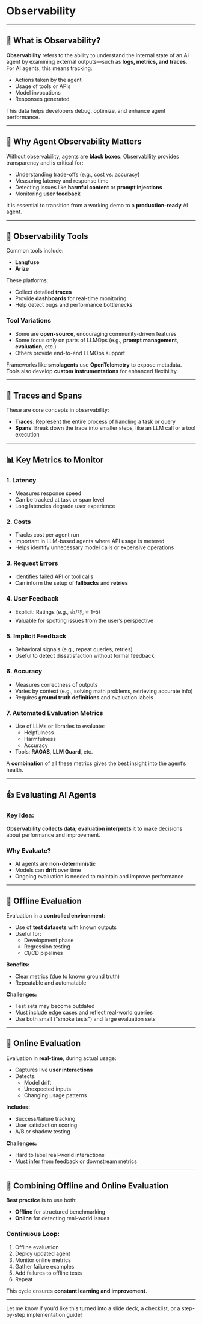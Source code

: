 # Observability
---

## 🔎 What is Observability?

**Observability** refers to the ability to understand the internal state of an AI agent by examining external outputs—such as **logs, metrics, and traces**. For AI agents, this means tracking:
- Actions taken by the agent
- Usage of tools or APIs
- Model invocations
- Responses generated

This data helps developers debug, optimize, and enhance agent performance.

---

## 🔭 Why Agent Observability Matters

Without observability, agents are **black boxes**. Observability provides transparency and is critical for:
- Understanding trade-offs (e.g., cost vs. accuracy)
- Measuring latency and response time
- Detecting issues like **harmful content** or **prompt injections**
- Monitoring **user feedback**

It is essential to transition from a working demo to a **production-ready** AI agent.

---

## 🔨 Observability Tools

Common tools include:
- **Langfuse**
- **Arize**

These platforms:
- Collect detailed **traces**
- Provide **dashboards** for real-time monitoring
- Help detect bugs and performance bottlenecks

### Tool Variations
- Some are **open-source**, encouraging community-driven features
- Some focus only on parts of LLMOps (e.g., **prompt management**, **evaluation**, etc.)
- Others provide end-to-end LLMOps support

Frameworks like **smolagents** use **OpenTelemetry** to expose metadata. Tools also develop **custom instrumentations** for enhanced flexibility.

---

## 🔬 Traces and Spans

These are core concepts in observability:

- **Traces**: Represent the entire process of handling a task or query
- **Spans**: Break down the trace into smaller steps, like an LLM call or a tool execution

---

## 📊 Key Metrics to Monitor

### 1. **Latency**
- Measures response speed
- Can be tracked at task or span level
- Long latencies degrade user experience

### 2. **Costs**
- Tracks cost per agent run
- Important in LLM-based agents where API usage is metered
- Helps identify unnecessary model calls or expensive operations

### 3. **Request Errors**
- Identifies failed API or tool calls
- Can inform the setup of **fallbacks** and **retries**

### 4. **User Feedback**
- Explicit: Ratings (e.g., 👍/👎, ⭐ 1–5)
- Valuable for spotting issues from the user’s perspective

### 5. **Implicit Feedback**
- Behavioral signals (e.g., repeat queries, retries)
- Useful to detect dissatisfaction without formal feedback

### 6. **Accuracy**
- Measures correctness of outputs
- Varies by context (e.g., solving math problems, retrieving accurate info)
- Requires **ground truth definitions** and evaluation labels

### 7. **Automated Evaluation Metrics**
- Use of LLMs or libraries to evaluate:
  - Helpfulness
  - Harmfulness
  - Accuracy
- Tools: **RAGAS**, **LLM Guard**, etc.

A **combination** of all these metrics gives the best insight into the agent’s health.

---

## 👍 Evaluating AI Agents

### Key Idea:
**Observability collects data; evaluation interprets it** to make decisions about performance and improvement.

### Why Evaluate?
- AI agents are **non-deterministic**
- Models can **drift** over time
- Ongoing evaluation is needed to maintain and improve performance

---

## 🥷 Offline Evaluation

Evaluation in a **controlled environment**:
- Use of **test datasets** with known outputs
- Useful for:
  - Development phase
  - Regression testing
  - CI/CD pipelines

**Benefits:**
- Clear metrics (due to known ground truth)
- Repeatable and automatable

**Challenges:**
- Test sets may become outdated
- Must include edge cases and reflect real-world queries
- Use both small ("smoke tests") and large evaluation sets

---

## 🔄 Online Evaluation

Evaluation in **real-time**, during actual usage:
- Captures live **user interactions**
- Detects:
  - Model drift
  - Unexpected inputs
  - Changing usage patterns

**Includes:**
- Success/failure tracking
- User satisfaction scoring
- A/B or shadow testing

**Challenges:**
- Hard to label real-world interactions
- Must infer from feedback or downstream metrics

---

## 🤝 Combining Offline and Online Evaluation

**Best practice** is to use both:
- **Offline** for structured benchmarking
- **Online** for detecting real-world issues

### Continuous Loop:
1. Offline evaluation
2. Deploy updated agent
3. Monitor online metrics
4. Gather failure examples
5. Add failures to offline tests
6. Repeat

This cycle ensures **constant learning and improvement**.

---

Let me know if you'd like this turned into a slide deck, a checklist, or a step-by-step implementation guide!